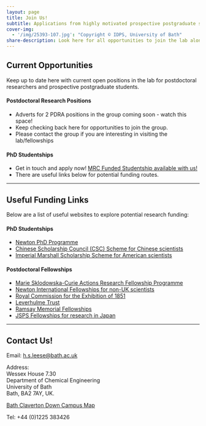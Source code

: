 ```yaml
---
layout: page
title: Join Us!
subtitle: Applications from highly motivated prospective postgraduate students and researchers welcome at any time.
cover-img:
  - '/img/25393-107.jpg': "Copyright © IDPS, University of Bath"
share-description: Look here for all opportunities to join the lab along with useful links for funding.
---
```


## Current Opportunities

Keep up to date here with current open positions in the lab for postdoctoral researchers and prospective postgraduate students.

#### Postdoctoral Research Positions

* Adverts for 2 PDRA positions in the group coming soon - watch this space!
* Keep checking back here for opportunities to join the group.
* Please contact the group if you are interesting in visiting the lab/fellowships
 
#### PhD Studentships

* Get in touch and apply now! [MRC Funded Studentship available with us!](https://www.findaphd.com/phds/project/gw4-biomed2-mrc-dtp-phd-project-microneedle-integrated-foetal-scalp-electrodes-for-neonatal-brain-monitoring/?p160564)
* There are useful links below for potential funding routes.

<hr>

## Useful Funding Links

Below are a list of useful websites to explore potential research funding:

#### PhD Studentships
- [Newton PhD Programme](https://www.britishcouncil.org/education/science/newton-phd-programme)
- [Chinese Scholarship Council (CSC) Scheme for Chinese scientists](https://www.bath.ac.uk/guides/applying-for-the-china-scholarship-council-university-of-bath-phd-programme/)
- [Imperial Marshall Scholarship Scheme for American scientists](https://www.marshallscholarship.org/apply)

#### Postdoctoral Fellowships
- [Marie Sklodowska-Curie Actions Research Fellowship Programme](https://ec.europa.eu/research/mariecurieactions/)
- [Newton International Fellowships for non-UK scientists](https://royalsociety.org/grants-schemes-awards/grants/newton-international/?gclid=EAIaIQobChMIqrTLsZup3QIV5r3tCh2d2AsFEAAYASAAEgKVJvD_BwE)
- [Royal Commission for the Exhibition of 1851](https://www.royalcommission1851.org)
- [Leverhulme Trust](https://www.leverhulme.ac.uk)
- [Ramsay Memorial Fellowships](https://www.soci.org/awards/scholarships-and-fellowships/ramsay-fellowship)
- [JSPS Fellowships for research in Japan](https://www.jsps.go.jp/english/e-fellow/index.html)

<hr>

## Contact Us!

Email: [h.s.leese@bath.ac.uk](mailto:h.s.leese@bath.ac.uk)

Address:<br/>
Wessex House 7.30<br/>
Department of Chemical Engineering<br/>
University of Bath<br/>
Bath, BA2 7AY, UK.

[Bath Claverton Down Campus Map](https://www.bath.ac.uk/publications/claverton-down-campus-map/attachments/university-campus-map.pdf)

Tel: +44 (0)1225 383426


